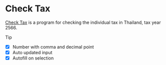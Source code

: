 # Check Tax
[Check Tax](https://kietpawpan.github.io/tax) is a program for checking the individual tax in Thailand, tax year 2566.

> [!TIP]
> -[x] Number with comma and decimal point
> -[x] Auto updated input
> -[x] Autofill on selection 
